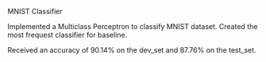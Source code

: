 MNIST Classifier

Implemented a Multiclass Perceptron to classify MNIST dataset. 
Created the most frequest classifier for baseline. 

Received an accuracy of 90.14% on the dev_set and 87.76% on the test_set.
